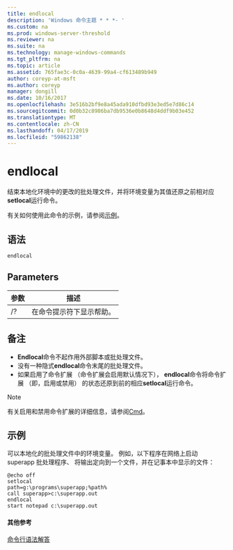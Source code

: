 ```yaml
---
title: endlocal
description: 'Windows 命令主题 * * *- '
ms.custom: na
ms.prod: windows-server-threshold
ms.reviewer: na
ms.suite: na
ms.technology: manage-windows-commands
ms.tgt_pltfrm: na
ms.topic: article
ms.assetid: 765fae3c-0c0a-4639-99a4-cf613489b949
author: coreyp-at-msft
ms.author: coreyp
manager: dongill
ms.date: 10/16/2017
ms.openlocfilehash: 3e516b2bf9e8a45ada910dfbd93e3ed5e7d86c14
ms.sourcegitcommit: 0d0b32c8986ba7db9536e0b8648d4ddf9b03e452
ms.translationtype: MT
ms.contentlocale: zh-CN
ms.lasthandoff: 04/17/2019
ms.locfileid: "59862138"
---
```

# <a name="endlocal"></a>endlocal



结束本地化环境中的更改的批处理文件，并将环境变量为其值还原之前相对应**setlocal**运行命令。

有关如何使用此命令的示例，请参阅[示例](#BKMK_examples)。

## <a name="syntax"></a>语法

```
endlocal
```

## <a name="parameters"></a>Parameters

|参数|描述|
|---------|-----------|
|/?|在命令提示符下显示帮助。|

## <a name="remarks"></a>备注

-   **Endlocal**命令不起作用外部脚本或批处理文件。
-   没有一种隐式**endlocal**命令末尾的批处理文件。
-   如果启用了命令扩展 （命令扩展会启用默认情况下）， **endlocal**命令将命令扩展 （即，启用或禁用） 的状态还原到前的相应**setlocal**运行命令。

> [!NOTE]
> 有关启用和禁用命令扩展的详细信息，请参阅[Cmd](cmd.md)。

## <a name="BKMK_examples"></a>示例

可以本地化的批处理文件中的环境变量。 例如，以下程序在网络上启动 superapp 批处理程序、 将输出定向到一个文件，并在记事本中显示的文件：
```
@echo off
setlocal
path=g:\programs\superapp;%path%
call superapp>c:\superapp.out
endlocal
start notepad c:\superapp.out
```

#### <a name="additional-references"></a>其他参考

[命令行语法解答](command-line-syntax-key.md)